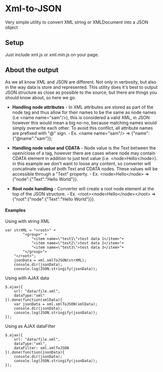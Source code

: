 Xml-to-JSON
===========

Very simple utility to convert XML string or XMLDocument into a JSON object

Setup
---
Just include xml.js or xml.min.js on your page.

About the output
---
As we all know XML and JSON are different. Not only in verbosity, but also in the way data is store and represented. This utility does it's best to output JSON structure as close as possible to the source, but there are things you should know about, so here we go.

* **Handling node attributes** - In XML attributes are stored as part of the node tag and thus allow for their names to be the same as node names (i.e \<name name="sam"/\>), this is considered a valid XML, in JSON however this would mean a big no-no, because matching names would simply overwrite each other. To avoid this confilct, all attribute names are prefixed with "@" sign. - Ex.  \<name name="sam"/\> => {"name":{"@name":"sam"}};

* **Handling node value and CDATA** - Node value is the Text between the open/close of a tag, however there are cases where node may contain CDATA element in addition to just text value (i.e. \<node\>Hello<![CDATA[ World]]>\</node\>). in this example we don't want to loose any content, so converter will concatinate values of both Text and CDATA nodes. These values will be accessible through a "Text" property. - Ex. \<node\>Hello<![CDATA[ World]]>\</node\> => {"node":{"Text":"Hello World"}}.

* **Root node handling** - Converter will create a root node element at the top of the JSON structure. - Ex. \<root\>\<node\>Hello<![CDATA[ World]]>\</node\>\</root\> => {"root":{"node":{"Text":"Hello World"}}}.

#### Examples
Using with string XML

	var strXML = "<root>" +
			"<group>" +
				"<item name=\"test1\">test data 1</item>"+
				"<item name=\"test2\">test data 2</item>"+
				"<item name=\"test3\">test data 3</item>"+
			"</group>"+
		"</root>";
		jsonData = xml.xmlToJSON(strXML);
		console.dir(jsonData);
		console.log(JSON.stringify(jsonData));

Using with AJAX data

	$.ajax({
		url: "data/file.xml",
		dataType:"xml"
	}).done(function(xmlData){
		var jsonData = xml.xmlToJSON(xmlData);
		console.dir(jsonData);
		console.log(JSON.stringify(jsonData));
	});

Using as AJAX dataFilter

	$.ajax({
		url: "data/file.xml",
		dataType:"xml",
		dataFilter: xml.xmlToJSON
	}).done(function(jsonData){
		console.dir(jsonData);
		console.log(JSON.stringify(jsonData));
	});